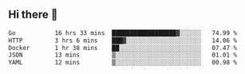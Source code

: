## Hi there 👋

<!--START_SECTION:waka-->

```txt
Go           16 hrs 33 mins  ██████████████████▓░░░░░░   74.99 %
HTTP         3 hrs 6 mins    ███▓░░░░░░░░░░░░░░░░░░░░░   14.06 %
Docker       1 hr 38 mins    ██░░░░░░░░░░░░░░░░░░░░░░░   07.47 %
JSON         13 mins         ▒░░░░░░░░░░░░░░░░░░░░░░░░   01.01 %
YAML         12 mins         ▒░░░░░░░░░░░░░░░░░░░░░░░░   00.98 %
```

<!--END_SECTION:waka-->
